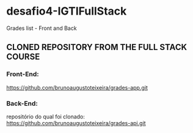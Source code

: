 # desafio4-IGTIFullStack
Grades list - Front and Back

## CLONED REPOSITORY FROM THE FULL STACK COURSE

### Front-End:
https://github.com/brunoaugustoteixeira/grades-app.git
### Back-End:
repositório do qual foi clonado: https://github.com/brunoaugustoteixeira/grades-api.git
